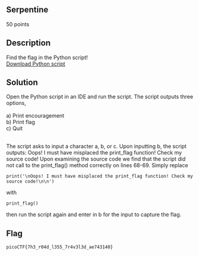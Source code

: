## Serpentine
50 points
## Description 
Find the flag in the Python script! <br/>
[Download Python script](https://artifacts.picoctf.net/c/97/serpentine.py)
## Solution
Open the Python script in an IDE and run the script. The script outputs three options, <br/>
<br/>
a) Print encouragement <br/>
b) Print flag <br/>
c) Quit <br/>
<br/>

The script asks to input a character a, b, or c. Upon inputting b, the script outputs:
 Oops! I must have misplaced the print_flag function! Check my source code!
 Upon examining the source code we find that the script did not call to the print_flag() method correctly on lines 68-69.
Simply replace 
```
print('\nOops! I must have misplaced the print_flag function! Check my source code!\n\n')
```
with
```
print_flag()
```
then run the script again and enter in b for the input to capture the flag.
## Flag
```
picoCTF{7h3_r04d_l355_7r4v3l3d_ae743140}
```
